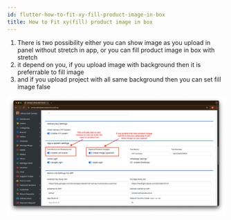 ```yaml
---
id: flutter-how-to-fit-xy-fill-product-image-in-box
title: How to Fit xy(fill) product image in box
---
```


1. There is two possibility either you can show image as you upload in panel without stretch in app, or you can fill product image in box with stretch
2. it depend on you, if you upload image with background then it is preferrable to fill image
3. and if you upload project with all same background then you can set fill image false 

![Fit Product Image in Box](/img/exp.png) 